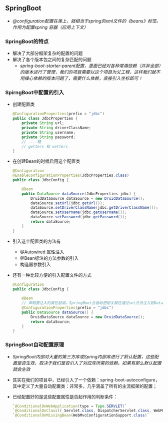 ## SpringBoot 

* *@configuration配置在类上，就相当于spring的xml文件的《beans》标签。作用为配置spring 容器（应用上下文）*



### SpringBoot的特点

* 解决了大部分框架复杂的配置的问题
* 解决了各个版本包之间的复杂匹配的问题
  + *spring-boot-starter-parent配置，里面已经对各种常用依赖（并非全部）的版本进行了管理，我们的项目需要以这个项目为父工程，这样我们就不用操心依赖的版本问题了，需要什么依赖，直接引入坐标即可！*

### SpirngBoot中配置的引入



* 创建配置类

  ```java
  @ConfigurationProperties(prefix = "jdbc")
  public class JdbcProperties {
      private String url;
      private String driverClassName;
      private String username;
      private String password;
      // ... 略
      // getters 和 setters
  }
  ```

* 在创建Bean的时候启用这个配置类

  ```java
  @Configuration
  @EnableConfigurationProperties(JdbcProperties.class)
  public class JdbcConfig {
  
      @Bean
      public DataSource dataSource(JdbcProperties jdbc) {
          DruidDataSource dataSource = new DruidDataSource();
          dataSource.setUrl(jdbc.getUrl());
          dataSource.setDriverClassName(jdbc.getDriverClassName());
          dataSource.setUsername(jdbc.getUsername());
          dataSource.setPassword(jdbc.getPassword());
          return dataSource;
      }
  }
  ```

* 引入这个配置类的方法有

  + @Autowired 属性注入
  + @Bean标注的方法参数的引入
  + 构造器参数引入



* 还有一种比较方便的引入配置文件的方式

  ```java
  @Configuration
  public class JdbcConfig {
      
      @Bean
      // 声明要注入的属性前缀，SpringBoot会自动把相关属性通过set方法注入到DataSource中
      @ConfigurationProperties(prefix = "jdbc")
      public DataSource dataSource() {
          DruidDataSource dataSource = new DruidDataSource();
          return dataSource;
      }
  }
  ```





### SpringBoot自动配置原理

* *SpringBoot内部对大量的第三方库或Spring内部库进行了默认配置，这些配置是否生效，取决于我们是否引入了对应库所需的依赖，如果有那么默认配置就会生效*

* 其实在我们的项目中，已经引入了一个依赖：spring-boot-autoconfigure，其中定义了大量自动配置类：非常多，几乎涵盖了所有的主流框架的配置；

* 已经配置好的是这些配置属性是否起作用的判断条件：

  ```java
  `@ConditionalOnWebApplication(type = Type.SERVLET)`
  `@ConditionalOnClass({ Servlet.class, DispatcherServlet.class, WebMvcConfigurer.class })`
  `@ConditionalOnMissingBean(WebMvcConfigurationSupport.class)`
  
  ```

  



